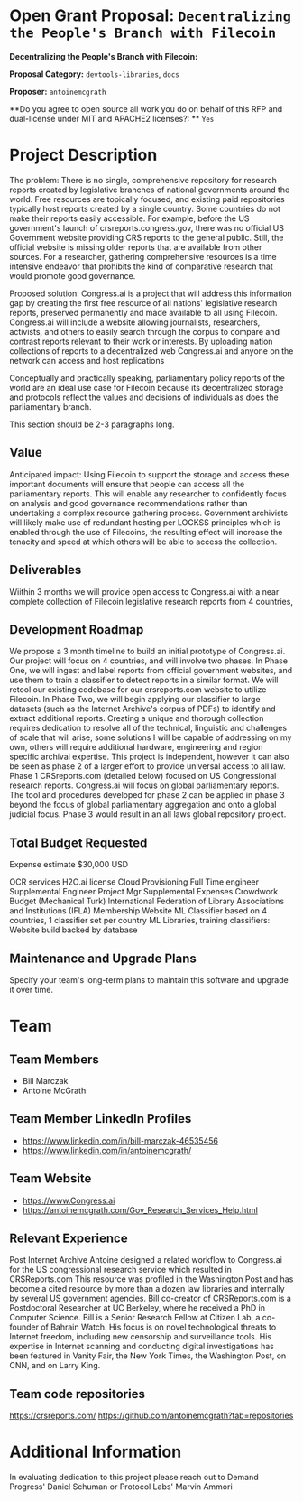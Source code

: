# Open Grant Proposal: `Decentralizing the People's Branch with Filecoin`

**Decentralizing the People's Branch with Filecoin:**

**Proposal Category:** `devtools-libraries`, `docs`

**Proposer:** `antoinemcgrath`

**Do you agree to open source all work you do on behalf of this RFP and dual-license under MIT and APACHE2 licenses?: ** `Yes`

# Project Description

The problem: There is no single, comprehensive repository for research reports created by legislative branches of national governments around the world. Free resources are topically focused, and existing paid repositories typically host reports created by a single country. Some countries do not make their reports easily accessible. For example, before the US government's launch of crsreports.congress.gov, there was no official US Government website providing CRS reports to the general public. Still, the official website is missing older reports that are available from other sources. For a researcher, gathering comprehensive resources is a time intensive endeavor that prohibits the kind of comparative research that would promote good governance.

Proposed solution: Congress.ai is a project that will address this information gap by creating the first free resource of all nations' legislative research reports, preserved permanently and made available to all using Filecoin. Congress.ai will include a website allowing journalists, researchers, activists, and others to easily search through the corpus to compare and contrast reports relevant to their work or interests. By uploading nation collections of reports to a decentralized web Congress.ai and anyone on the network can access and host replications

Conceptually and practically speaking, parliamentary policy reports of the world are an ideal use case for Filecoin because its decentralized storage and protocols reflect the values and decisions of individuals as does the parliamentary branch.


This section should be 2-3 paragraphs long.

## Value

Anticipated impact: Using Filecoin to support the storage and access these important documents will ensure that people can access all the parliamentary reports. This will enable any researcher to confidently focus on analysis and good governance recommendations rather than undertaking a complex resource gathering process. Government archivists will likely make use of redundant hosting per LOCKSS principles which is enabled through the use of Filecoins, the resulting effect will increase the tenacity and speed at which others will be able to access the collection.


## Deliverables

Wiithin 3 months we will provide open access to Congress.ai with a near complete collection of Filecoin legislative research reports from 4 countries,

## Development Roadmap

We propose a 3 month timeline to build an initial prototype of Congress.ai. Our project will focus on 4 countries, and will involve two phases.  In Phase One, we will ingest and label reports from official government websites, and use them to train a classifier to detect reports in a similar format.  We will retool our existing codebase for our crsreports.com website to utilize Filecoin.  In Phase Two, we will begin applying our classifier to large datasets (such as the Internet Archive's corpus of PDFs) to identify and extract additional reports.  Creating a unique and thorough collection requires dedication to resolve all of the technical, linguistic and challenges of scale that will arise, some solutions I will be capable of addressing on my own, others will require additional hardware, engineering and region specific archival expertise.
This project is independent, however it can also be seen as phase 2 of a larger effort to provide universal access to all law. Phase 1 CRSreports.com (detailed below) focused on US Congressional research reports. Congress.ai will focus on global parliamentary reports. The tool and procedures developed for phase 2 can be applied in phase 3 beyond the focus of global parliamentary aggregation and onto a global judicial focus. Phase 3 would result in an all laws global repository project.


## Total Budget Requested

Expense estimate $30,000 USD

OCR services
H2O.ai license
Cloud Provisioning
Full Time engineer
Supplemental Engineer
Project Mgr Supplemental Expenses
Crowdwork Budget (Mechanical Turk)
International Federation of Library Associations and Institutions (IFLA) Membership
Website
ML Classifier based on 4 countries, 1 classifier set per country
ML Libraries, training classifiers:
Website build backed by database


## Maintenance and Upgrade Plans

Specify your team's long-term plans to maintain this software and upgrade it over time.

# Team

## Team Members

- Bill Marczak
- Antoine McGrath

## Team Member LinkedIn Profiles

- https://www.linkedin.com/in/bill-marczak-46535456
- https://www.linkedin.com/in/antoinemcgrath/

## Team Website

- https://www.Congress.ai
- https://antoinemcgrath.com/Gov_Research_Services_Help.html

## Relevant Experience

Post Internet Archive Antoine designed a related workflow to Congress.ai for the US congressional research service which resulted in CRSReports.com This resource was profiled in the Washington Post and has become a cited resource by more than a dozen law libraries and internally by several US government agencies. Bill co-creator of CRSReports.com is a Postdoctoral Researcher at UC Berkeley, where he received a PhD in Computer Science. Bill is a Senior Research Fellow at Citizen Lab, a co-founder of Bahrain Watch. His focus is on novel technological threats to Internet freedom, including new censorship and surveillance tools. His expertise in Internet scanning and conducting digital investigations has been featured in Vanity Fair, the New York Times, the Washington Post, on CNN, and on Larry King.


## Team code repositories

https://crsreports.com/
https://github.com/antoinemcgrath?tab=repositories

# Additional Information

In evaluating dedication to this project please reach out to Demand Progress' Daniel Schuman or Protocol Labs' Marvin Ammori

